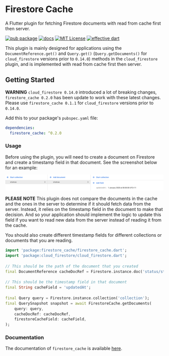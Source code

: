 # Firestore Cache

A Flutter plugin for fetching Firestore documents with read from cache first then server.

[![pub package](https://img.shields.io/pub/v/firestore_cache.svg)](https://pub.dartlang.org/packages/firestore_cache)
[![docs](https://img.shields.io/badge/docs-latest-blue.svg)](https://pub.dev/documentation/firestore_cache/latest/)
[![MIT License](https://img.shields.io/github/license/zeshuaro/firestore_cache.svg)](https://github.com/zeshuaro/firestore_cache/blob/master/LICENSE)
[![effective dart](https://img.shields.io/badge/style-effective_dart-40c4ff.svg)](https://github.com/tenhobi/effective_dart)

This plugin is mainly designed for applications using the `DocumentReference.get()` and `Query.get()` (`Query.getDocuments()` for `cloud_firestore` versions prior to `0.14.0`) methods in the `cloud_firestore` plugin, and is implemented with read from cache first then server.

## Getting Started

__WARNING__ `cloud_firestore 0.14.0` introduced a lot of breaking changes, `firestore_cache 0.2.0` has been update to work with these latest changes. Please use `firestore_cache 0.1.1` for `cloud_firestore` versions prior to `0.14.0`.

Add this to your package's `pubspec.yaml` file:

```yaml
dependencies:
  firestore_cache: ^0.2.0
```

### Usage

Before using the plugin, you will need to create a document on Firestore and create a timestamp field in that document. See the screenshot below for an example:

![Firestore Screenshot](images/firestore_screenshot.png)

__PLEASE NOTE__ This plugin does not compare the documents in the cache and the ones in the server to determine if it should fetch data from the server. Instead, it relies on the timestamp field in the document to make that decision. And so your application should implement the logic to update this field if you want to read new data from the server instead of reading it from the cache.

You should also create different timestamp fields for different collections or documents that you are reading.

```dart
import 'package:firestore_cache/firestore_cache.dart';
import 'package:cloud_firestore/cloud_firestore.dart';

// This should be the path of the document that you created
final DocumentReference cacheDocRef = Firestore.instance.doc('status/status');

// This should be the timestamp field in that document
final String cacheField = 'updatedAt';

final Query query = Firestore.instance.collection('collection');
final QuerySnapshot snapshot = await FirestoreCache.getDocuments(
    query: query,
    cacheDocRef: cacheDocRef,
    firestoreCacheField: cacheField,
);
```

### Documentation

The documentation of `firestore_cache` is available [here](https://pub.dev/documentation/firestore_cache/latest/).